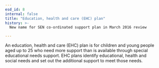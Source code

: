 ```yaml
---
esd_id: 8
internal: false
title: "Education, health and care (EHC) plan"
history: >-
  New name for SEN co-ordinated support plan in March 2016 review

---
```


An education, health and care (EHC) plan is for children and young people aged up to 25 who need more support than is available through special educational needs support.  EHC plans identify educational, health and social needs and set out the additional support to meet those needs.

